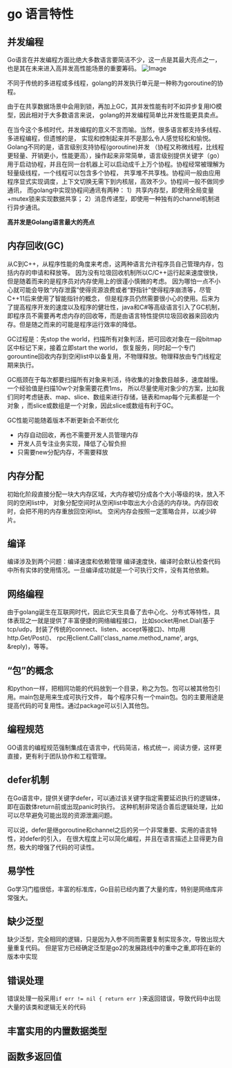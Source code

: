 # go 语言特性

## 并发编程
Go语言在并发编程方面比绝大多数语言要简洁不少，这一点是其最大亮点之一，也是其在未来进入高并发高性能场景的重要筹码。
![Image](https://user-gold-cdn.xitu.io/2019/3/28/169c2e7fb64e8d90?imageView2/0/w/1280/h/960/format/webp/ignore-error/1)

不同于传统的多进程或多线程，golang的并发执行单元是一种称为goroutine的协程。

由于在共享数据场景中会用到锁，再加上GC，其并发性能有时不如异步复用IO模型，因此相对于大多数语言来说，
golang的并发编程简单比并发性能更具卖点。

在当今这个多核时代，并发编程的意义不言而喻。当然，很多语言都支持多线程、多进程编程，但遗憾的是，
实现和控制起来并不是那么令人感觉轻松和愉悦。Golang不同的是，语言级别支持协程(goroutine)并发
（协程又称微线程，比线程更轻量、开销更小，性能更高），操作起来非常简单，语言级别提供关键字（go）
用于启动协程，并且在同一台机器上可以启动成千上万个协程。协程经常被理解为轻量级线程，一个线程可以包含多个协程，
共享堆不共享栈。协程间一般由应用程序显式实现调度，上下文切换无需下到内核层，高效不少。协程间一般不做同步通讯，
而golang中实现协程间通讯有两种：
1）共享内存型，即使用全局变量+mutex锁来实现数据共享；
2）消息传递型，即使用一种独有的channel机制进行异步通讯。

**高并发是Golang语言最大的亮点**


##  内存回收(GC)
从C到C++，从程序性能的角度来考虑，这两种语言允许程序员自己管理内存，包括内存的申请和释放等。
因为没有垃圾回收机制所以C/C++运行起来速度很快，但是随着而来的是程序员对内存使用上的很谨小慎微的考虑。
因为哪怕一点不小心就可能会导致“内存泄露”使得资源浪费或者“野指针”使得程序崩溃等，尽管C++11后来使用了智能指针的概念，
但是程序员仍然需要很小心的使用。后来为了提高程序开发的速度以及程序的健壮性，java和C#等高级语言引入了GC机制，
即程序员不需要再考虑内存的回收等，而是由语言特性提供垃圾回收器来回收内存。但是随之而来的可能是程序运行效率的降低。

GC过程是：先stop the world，扫描所有对象判活，把可回收对象在一段bitmap区中标记下来，接着立即start the world，
恢复服务，同时起一个专门gorountine回收内存到空闲list中以备复用，不物理释放。物理释放由专门线程定期来执行。

GC瓶颈在于每次都要扫描所有对象来判活，待收集的对象数目越多，速度越慢。一个经验值是扫描10w个对象需要花费1ms，
所以尽量使用对象少的方案，比如我们同时考虑链表、map、slice、数组来进行存储，链表和map每个元素都是一个对象
，而slice或数组是一个对象，因此slice或数组有利于GC。

GC性能可能随着版本不断更新会不断优化

- 内存自动回收，再也不需要开发人员管理内存
- 开发人员专注业务实现，降低了心智负担
- 只需要new分配内存，不需要释放

## 内存分配
初始化阶段直接分配一块大内存区域，大内存被切分成各个大小等级的块，放入不同的空闲list中，
对象分配空间时从空闲list中取出大小合适的内存块。内存回收时，会把不用的内存重放回空闲list。
空闲内存会按照一定策略合并，以减少碎片。

## 编译
编译涉及到两个问题：编译速度和依赖管理
编译速度快，编译时会默认检查代码中所有实体的使用情况。一旦编译成功就是一个可执行文件，没有其他依赖。

## 网络编程
由于golang诞生在互联网时代，因此它天生具备了去中心化、分布式等特性，具体表现之一就是提供了丰富便捷的网络编程接口，
比如socket用net.Dial(基于tcp/udp，封装了传统的connect、listen、accept等接口)、http用http.Get/Post()、
rpc用client.Call('class_name.method_name', args, &reply)，等等。

## “包”的概念
和python一样，把相同功能的代码放到一个目录，称之为包。包可以被其他包引用。main包是用来生成可执行文件，
每个程序只有一个main包。包的主要用途是提高代码的可复用性。通过package可以引入其他包。

## 编程规范
GO语言的编程规范强制集成在语言中，代码简洁，格式统一，阅读方便，这样更直接，更有利于团队协作和工程管理。
   
## defer机制
在Go语言中，提供关键字defer，可以通过该关键字指定需要延迟执行的逻辑体，即在函数体return前或出现panic时执行。
这种机制非常适合善后逻辑处理，比如可以尽早避免可能出现的资源泄漏问题。

可以说，defer是继goroutine和channel之后的另一个非常重要、实用的语言特性，对defer的引入，
在很大程度上可以简化编程，并且在语言描述上显得更为自然，极大的增强了代码的可读性。
   
## 易学性
Go学习门槛很低，丰富的标准库，Go目前已经内置了大量的库，特别是网络库非常强大。

## 缺少泛型
缺少泛型，完全相同的逻辑，只是因为入参不同而需要复制实现多次，导致出现大量重复代码。
但是官方已经确定泛型是go2的发展路线中的重中之重,即将在新的版本中实现

## 错误处理
错误处理一般采用`if err != nil { return err }`来返回错误，导致代码中出现大量的该类和逻辑无关的代码

## 丰富实用的内置数据类型

## 函数多返回值